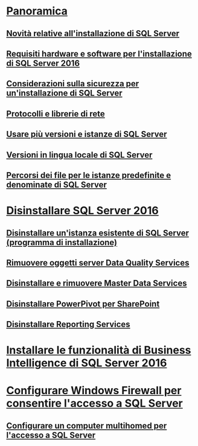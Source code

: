 # [Panoramica](planning-a-sql-server-installation.md)  
## [Novità relative all'installazione di SQL Server](what-s-new-in-sql-server-installation.md)  
## [Requisiti hardware e software per l'installazione di SQL Server 2016](hardware-and-software-requirements-for-installing-sql-server.md)  
## [Considerazioni sulla sicurezza per un'installazione di SQL Server](security-considerations-for-a-sql-server-installation.md)  
## [Protocolli e librerie di rete](network-protocols-and-network-libraries.md)  
## [Usare più versioni e istanze di SQL Server](work-with-multiple-versions-and-instances-of-sql-server.md)  
## [Versioni in lingua locale di SQL Server](local-language-versions-in-sql-server.md)  
## [Percorsi dei file per le istanze predefinite e denominate di SQL Server](file-locations-for-default-and-named-instances-of-sql-server.md)  
# [Disinstallare SQL Server 2016](uninstall-sql-server.md)  
## [Disinstallare un'istanza esistente di SQL Server (programma di installazione)](uninstall-an-existing-instance-of-sql-server-setup.md)  
## [Rimuovere oggetti server Data Quality Services](remove-data-quality-server-objects.md)  
## [Disinstallare e rimuovere Master Data Services](uninstall-and-remove-master-data-services.md)  
## [Disinstallare PowerPivot per SharePoint](uninstall-power-pivot-for-sharepoint.md)  
## [Disinstallare Reporting Services](uninstall-reporting-services.md)  
# [Installare le funzionalità di Business Intelligence di SQL Server 2016](install-sql-server-business-intelligence-features.md)
# [Configurare Windows Firewall per consentire l'accesso a SQL Server](configure-the-windows-firewall-to-allow-sql-server-access.md)  
## [Configurare un computer multihomed per l'accesso a SQL Server](configure-a-multi-homed-computer-for-sql-server-access.md)  
